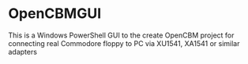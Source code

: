# OpenCBMGUI
This is a Windows PowerShell GUI to the create OpenCBM project for connecting real Commodore floppy to PC via XU1541, XA1541 or similar adapters
